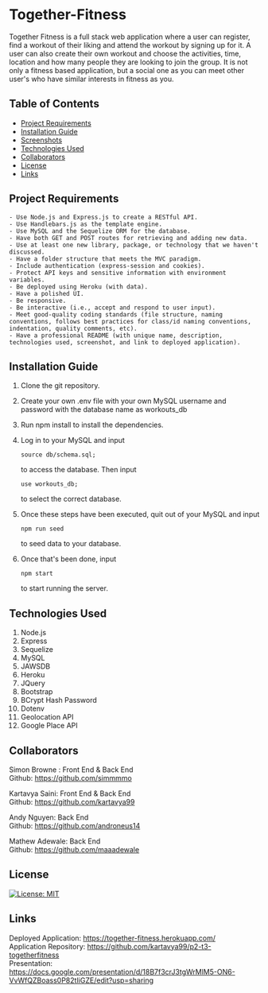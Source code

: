# Together-Fitness

Together Fitness is a full stack web application where a user can register, find a workout of their liking and attend the workout by signing up for it. A user can also create their own workout and choose the activities, time, location and how many people they are looking to join the group. It is not only a fitness based application, but a social one as you can meet other user's who have similar interests in fitness as you.

## Table of Contents

- [Project Requirements](#project-requirements)
- [Installation Guide](#installation-guide)
- [Screenshots](#screenshots)
- [Technologies Used](#technologies-used)
- [Collaborators](#collaborators)
- [License](#license)
- [Links](#links)

## Project Requirements

    - Use Node.js and Express.js to create a RESTful API.
    - Use Handlebars.js as the template engine.
    - Use MySQL and the Sequelize ORM for the database.
    - Have both GET and POST routes for retrieving and adding new data.
    - Use at least one new library, package, or technology that we haven't discussed.
    - Have a folder structure that meets the MVC paradigm.
    - Include authentication (express-session and cookies).
    - Protect API keys and sensitive information with environment variables.
    - Be deployed using Heroku (with data).
    - Have a polished UI.
    - Be responsive.
    - Be interactive (i.e., accept and respond to user input).
    - Meet good-quality coding standards (file structure, naming conventions, follows best practices for class/id naming conventions, indentation, quality comments, etc).
    - Have a professional README (with unique name, description, technologies used, screenshot, and link to deployed application).

## Installation Guide

1. Clone the git repository.

2. Create your own .env file with your own MySQL username and password with the database name as workouts_db

3. Run npm install to install the dependencies.

4. Log in to your MySQL and input

   ```terminal
   source db/schema.sql;
   ```

   to access the database. Then input

   ```terminal
   use workouts_db;
   ```

   to select the correct database.

5. Once these steps have been executed, quit out of your MySQL and input

   ```terminal
   npm run seed
   ```

   to seed data to your database.

6. Once that's been done, input

   ```terminal
   npm start
   ```

   to start running the server.

## Technologies Used

1. Node.js
2. Express
3. Sequelize
4. MySQL
5. JAWSDB
6. Heroku
7. JQuery
8. Bootstrap
9. BCrypt Hash Password
10. Dotenv
11. Geolocation API
12. Google Place API

## Collaborators

Simon Browne : Front End & Back End <br />
Github: https://github.com/simmmmo <br />

Kartavya Saini: Front End & Back End <br />
Github: https://github.com/kartavya99 <br />

Andy Nguyen: Back End <br />
Github: https://github.com/androneus14 <br />

Mathew Adewale: Back End <br />
Github: https://github.com/maaadewale <br />

## License

[![License: MIT](https://img.shields.io/badge/License-MIT-yellow.svg)](https://opensource.org/licenses/MIT)

## Links

Deployed Application: https://together-fitness.herokuapp.com/ <br />
Application Repository: https://github.com/kartavya99/p2-t3-togetherfitness <br />
Presentation: https://docs.google.com/presentation/d/18B7f3crJ3tgWrMlM5-ON6-VvWfQZBoass0P82tIiGZE/edit?usp=sharing <br />

